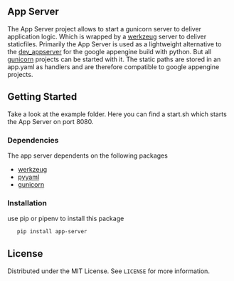 ## App Server
The App Server project allows to start a gunicorn server to deliver application logic. Which is wrapped by a [werkzeug](https://werkzeug.palletsprojects.com/) server to deliver staticfiles. 
Primarily the App Server is used as a lightweight alternative to the [dev_appserver](https://cloud.google.com/appengine/docs/standard/python3/testing-and-deploying-your-app?hl=de#local-dev-server) for the google appengine build with python. 
But all [gunicorn](https://gunicorn.org/) projects can be started with it. 
The static paths are stored in an app.yaml as handlers and are therefore compatible to google appengine projects.

## Getting Started
Take a look at the example folder. Here you can find a start.sh which starts the App Server on port 8080.


### Dependencies
The app server dependents on the following packages
* [werkzeug](https://werkzeug.palletsprojects.com/)
* [pyyaml](https://pyyaml.org/wiki/PyYAMLDocumentation)
* [gunicorn](https://gunicorn.org/)

### Installation
use pip or pipenv to install this package
 ```sh
    pip install app-server
   ```

## License

Distributed under the MIT License. See `LICENSE` for more information.
